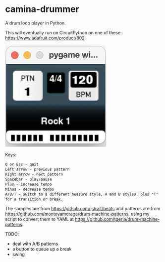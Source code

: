# camina-drummer
A drum loop player in Python.

This will eventually run on CircuitPython on one of these: https://www.adafruit.com/product/802

![Screenshot](screenshot.png)

Keys:

```
Q or Esc - quit
Left arrow - previous pattern
Right arrow - next pattern
Spacebar - play/pause
Plus - increase tempo
Minus - decrease tempo
A/B/T - switch to a different measure style, A and B styles, plus "T" for a transition or break.
```

The samples are from https://github.com/jstrait/beats and patterns are from https://github.com/montoyamoraga/drum-machine-patterns, using my script to convert them to YAML at https://github.com/tgerla/drum-machine-patterns. 

TODO:

- deal with A/B patterns
- a button to queue up a break
- swing
